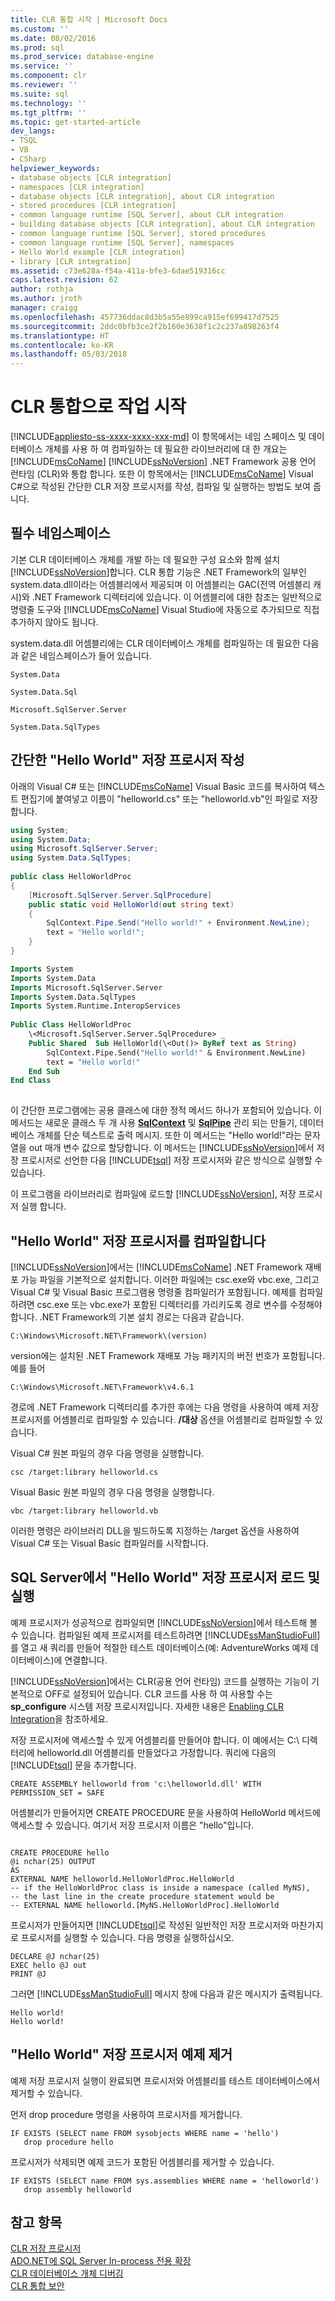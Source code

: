 ```yaml
---
title: CLR 통합 시작 | Microsoft Docs
ms.custom: ''
ms.date: 08/02/2016
ms.prod: sql
ms.prod_service: database-engine
ms.service: ''
ms.component: clr
ms.reviewer: ''
ms.suite: sql
ms.technology: ''
ms.tgt_pltfrm: ''
ms.topic: get-started-article
dev_langs:
- TSQL
- VB
- CSharp
helpviewer_keywords:
- database objects [CLR integration]
- namespaces [CLR integration]
- database objects [CLR integration], about CLR integration
- stored procedures [CLR integration]
- common language runtime [SQL Server], about CLR integration
- building database objects [CLR integration], about CLR integration
- common language runtime [SQL Server], stored procedures
- common language runtime [SQL Server], namespaces
- Hello World example [CLR integration]
- library [CLR integration]
ms.assetid: c73e628a-f54a-411a-bfe3-6dae519316cc
caps.latest.revision: 62
author: rothja
ms.author: jroth
manager: craigg
ms.openlocfilehash: 457736ddac8d3b5a55e899ca915ef699417d7525
ms.sourcegitcommit: 2ddc0bfb3ce2f2b160e3638f1c2c237a898263f4
ms.translationtype: HT
ms.contentlocale: ko-KR
ms.lasthandoff: 05/03/2018
---
```

# <a name="getting-started-with-clr-integration"></a>CLR 통합으로 작업 시작
[!INCLUDE[appliesto-ss-xxxx-xxxx-xxx-md](../../../includes/appliesto-ss-xxxx-xxxx-xxx-md.md)]
  이 항목에서는 네임 스페이스 및 데이터베이스 개체를 사용 하 여 컴파일하는 데 필요한 라이브러리에 대 한 개요는 [!INCLUDE[msCoName](../../../includes/msconame-md.md)] [!INCLUDE[ssNoVersion](../../../includes/ssnoversion-md.md)] .NET Framework 공용 언어 런타임 (CLR)와 통합 합니다. 또한 이 항목에서는 [!INCLUDE[msCoName](../../../includes/msconame-md.md)] Visual C#으로 작성된 간단한 CLR 저장 프로시저를 작성, 컴파일 및 실행하는 방법도 보여 줍니다.  
  
## <a name="required-namespaces"></a>필수 네임스페이스  
 기본 CLR 데이터베이스 개체를 개발 하는 데 필요한 구성 요소와 함께 설치 [!INCLUDE[ssNoVersion](../../../includes/ssnoversion-md.md)]합니다. CLR 통합 기능은 .NET Framework의 일부인 system.data.dll이라는 어셈블리에서 제공되며 이 어셈블리는 GAC(전역 어셈블리 캐시)와 .NET Framework 디렉터리에 있습니다. 이 어셈블리에 대한 참조는 일반적으로 명령줄 도구와 [!INCLUDE[msCoName](../../../includes/msconame-md.md)] Visual Studio에 자동으로 추가되므로 직접 추가하지 않아도 됩니다.  
  
 system.data.dll 어셈블리에는 CLR 데이터베이스 개체를 컴파일하는 데 필요한 다음과 같은 네임스페이스가 들어 있습니다.  
  
 `System.Data`  
  
 `System.Data.Sql`  
  
 `Microsoft.SqlServer.Server`  
  
 `System.Data.SqlTypes`  
  
## <a name="writing-a-simple-hello-world-stored-procedure"></a>간단한 "Hello World" 저장 프로시저 작성  
 아래의 Visual C# 또는 [!INCLUDE[msCoName](../../../includes/msconame-md.md)] Visual Basic 코드를 복사하여 텍스트 편집기에 붙여넣고 이름이 "helloworld.cs" 또는 "helloworld.vb"인 파일로 저장합니다.  
  
```csharp  
using System;  
using System.Data;  
using Microsoft.SqlServer.Server;  
using System.Data.SqlTypes;  
  
public class HelloWorldProc  
{  
    [Microsoft.SqlServer.Server.SqlProcedure]  
    public static void HelloWorld(out string text)  
    {  
        SqlContext.Pipe.Send("Hello world!" + Environment.NewLine);  
        text = "Hello world!";  
    }  
}  
```  
  
```vb  
Imports System  
Imports System.Data  
Imports Microsoft.SqlServer.Server  
Imports System.Data.SqlTypes  
Imports System.Runtime.InteropServices  
  
Public Class HelloWorldProc  
    \<Microsoft.SqlServer.Server.SqlProcedure> _   
    Public Shared  Sub HelloWorld(\<Out()> ByRef text as String)  
        SqlContext.Pipe.Send("Hello world!" & Environment.NewLine)  
        text = "Hello world!"  
    End Sub  
End Class  
  
```  
  
 이 간단한 프로그램에는 공용 클래스에 대한 정적 메서드 하나가 포함되어 있습니다. 이 메서드는 새로운 클래스 두 개 사용 **[SqlContext](https://msdn.microsoft.com/library/microsoft.sqlserver.server.sqlcontext.aspx)** 및  **[SqlPipe](https://msdn.microsoft.com/library/microsoft.sqlserver.server.sqlpipe.aspx)** 관리 되는 만들기, 데이터베이스 개체를 단순 텍스트로 출력 메시지. 또한 이 메서드는 "Hello world!"라는 문자열을 out 매개 변수 값으로 할당합니다. 이 메서드는 [!INCLUDE[ssNoVersion](../../../includes/ssnoversion-md.md)]에서 저장 프로시저로 선언한 다음 [!INCLUDE[tsql](../../../includes/tsql-md.md)] 저장 프로시저와 같은 방식으로 실행할 수 있습니다.  
  
 이 프로그램을 라이브러리로 컴파일에 로드할 [!INCLUDE[ssNoVersion](../../../includes/ssnoversion-md.md)], 저장 프로시저 실행 합니다.  
  
## <a name="compile-the-hello-world-stored-procedure"></a>"Hello World" 저장 프로시저를 컴파일합니다  
 [!INCLUDE[ssNoVersion](../../../includes/ssnoversion-md.md)]에서는 [!INCLUDE[msCoName](../../../includes/msconame-md.md)] .NET Framework 재배포 가능 파일을 기본적으로 설치합니다. 이러한 파일에는 csc.exe와 vbc.exe, 그리고 Visual C# 및 Visual Basic 프로그램용 명령줄 컴파일러가 포함됩니다. 예제를 컴파일하려면 csc.exe 또는 vbc.exe가 포함된 디렉터리를 가리키도록 경로 변수를 수정해야 합니다. .NET Framework의 기본 설치 경로는 다음과 같습니다.  
  
```  
C:\Windows\Microsoft.NET\Framework\(version)  
```  
  
 version에는 설치된 .NET Framework 재배포 가능 패키지의 버전 번호가 포함됩니다. 예를 들어  
  
```  
C:\Windows\Microsoft.NET\Framework\v4.6.1  
```  
  
 경로에 .NET Framework 디렉터리를 추가한 후에는 다음 명령을 사용하여 예제 저장 프로시저를 어셈블리로 컴파일할 수 있습니다. **/대상** 옵션을 어셈블리로 컴파일할 수 있습니다.  
  
 Visual C# 원본 파일의 경우 다음 명령을 실행합니다.  
  
```  
csc /target:library helloworld.cs   
```  
  
 Visual Basic 원본 파일의 경우 다음 명령을 실행합니다.  
  
```  
vbc /target:library helloworld.vb  
```  
  
 이러한 명령은 라이브러리 DLL을 빌드하도록 지정하는 /target 옵션을 사용하여 Visual C# 또는 Visual Basic 컴파일러를 시작합니다.  
  
## <a name="loading-and-running-the-hello-world-stored-procedure-in-sql-server"></a>SQL Server에서 "Hello World" 저장 프로시저 로드 및 실행  
 예제 프로시저가 성공적으로 컴파일되면 [!INCLUDE[ssNoVersion](../../../includes/ssnoversion-md.md)]에서 테스트해 볼 수 있습니다. 컴파일된 예제 프로시저를 테스트하려면 [!INCLUDE[ssManStudioFull](../../../includes/ssmanstudiofull-md.md)]를 열고 새 쿼리를 만들어 적절한 테스트 데이터베이스(예: AdventureWorks 예제 데이터베이스)에 연결합니다.  
  
 [!INCLUDE[ssNoVersion](../../../includes/ssnoversion-md.md)]에서는 CLR(공용 언어 런타임) 코드를 실행하는 기능이 기본적으로 OFF로 설정되어 있습니다. CLR 코드를 사용 하 여 사용할 수는 **sp_configure** 시스템 저장 프로시저입니다. 자세한 내용은 [Enabling CLR Integration](../../../relational-databases/clr-integration/clr-integration-enabling.md)을 참조하세요.  
  
 저장 프로시저에 액세스할 수 있게 어셈블리를 만들어야 합니다. 이 예에서는 C:\ 디렉터리에 helloworld.dll 어셈블리를 만들었다고 가정합니다. 쿼리에 다음의 [!INCLUDE[tsql](../../../includes/tsql-md.md)] 문을 추가합니다.  
  
```  
CREATE ASSEMBLY helloworld from 'c:\helloworld.dll' WITH PERMISSION_SET = SAFE  
```  
  
 어셈블리가 만들어지면 CREATE PROCEDURE 문을 사용하여 HelloWorld 메서드에 액세스할 수 있습니다. 여기서 저장 프로시저 이름은 "hello"입니다.  
  
```  
  
CREATE PROCEDURE hello  
@i nchar(25) OUTPUT  
AS  
EXTERNAL NAME helloworld.HelloWorldProc.HelloWorld  
-- if the HelloWorldProc class is inside a namespace (called MyNS),  
-- the last line in the create procedure statement would be  
-- EXTERNAL NAME helloworld.[MyNS.HelloWorldProc].HelloWorld  
```  
  
 프로시저가 만들어지면 [!INCLUDE[tsql](../../../includes/tsql-md.md)]로 작성된 일반적인 저장 프로시저와 마찬가지로 프로시저를 실행할 수 있습니다. 다음 명령을 실행하십시오.  
  
```  
DECLARE @J nchar(25)  
EXEC hello @J out  
PRINT @J  
```  
  
 그러면 [!INCLUDE[ssManStudioFull](../../../includes/ssmanstudiofull-md.md)] 메시지 창에 다음과 같은 메시지가 출력됩니다.  
  
```  
Hello world!  
Hello world!  
```  
  
## <a name="removing-the-hello-world-stored-procedure-sample"></a>"Hello World" 저장 프로시저 예제 제거  
 예제 저장 프로시저 실행이 완료되면 프로시저와 어셈블리를 테스트 데이터베이스에서 제거할 수 있습니다.  
  
 먼저 drop procedure 명령을 사용하여 프로시저를 제거합니다.  
  
```  
IF EXISTS (SELECT name FROM sysobjects WHERE name = 'hello')  
   drop procedure hello  
```  
  
 프로시저가 삭제되면 예제 코드가 포함된 어셈블리를 제거할 수 있습니다.  
  
```  
IF EXISTS (SELECT name FROM sys.assemblies WHERE name = 'helloworld')  
   drop assembly helloworld  
```  
  
## <a name="see-also"></a>참고 항목  
 [CLR 저장 프로시저](http://msdn.microsoft.com/library/bbdd51b2-a9b4-4916-ba6f-7957ac6c3f33)   
 [ADO.NET에 SQL Server In-process 전용 확장](../../../relational-databases/clr-integration-data-access-in-process-ado-net/sql-server-in-process-specific-extensions-to-ado-net.md)   
 [CLR 데이터베이스 개체 디버깅](../../../relational-databases/clr-integration/debugging-clr-database-objects.md)   
 [CLR 통합 보안](../../../relational-databases/clr-integration/security/clr-integration-security.md)  
  
  
